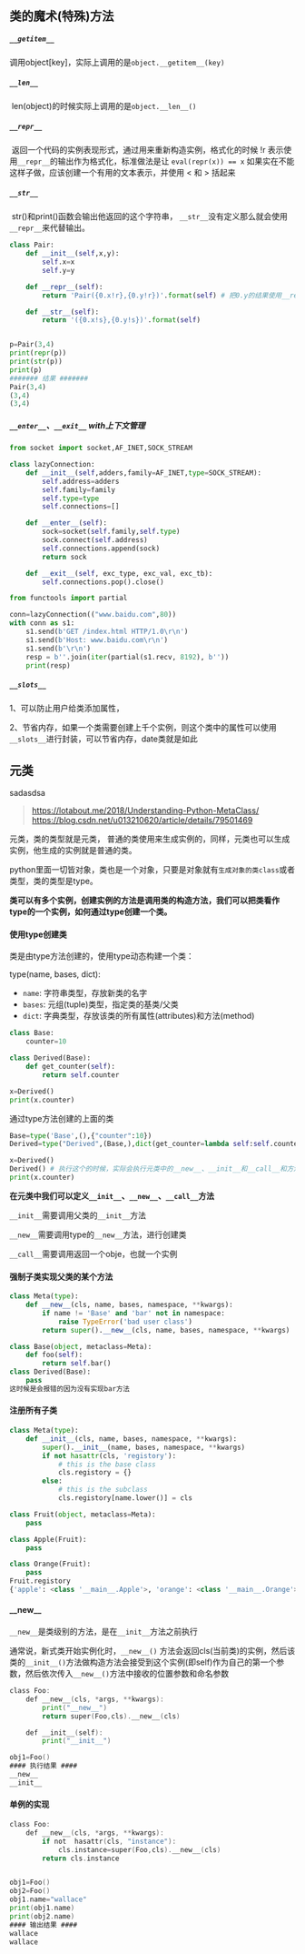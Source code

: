 ## 类的魔术(特殊)方法

##### `__getitem__` 

​	调用object[key]，实际上调用的是`object.__getitem__(key)`

##### `__len__` 

​	len(object)的时候实际上调用的是`object.__len__()`

##### `__repr__` 

​	返回一个代码的实例表现形式，通过用来重新构造实例，格式化的时候 !r 表示使用`__repr__`的输出作为格式化，标准做法是让 `eval(repr(x)) == x` 如果实在不能这样子做，应该创建一个有用的文本表示，并使用 < 和 > 括起来

##### `__str__`

​	str()和print()函数会输出他返回的这个字符串，
​	`__str__`没有定义那么就会使用`__repr__`来代替输出。

```python
class Pair:
    def __init__(self,x,y):
        self.x=x
        self.y=y

    def __repr__(self):
        return 'Pair({0.x!r},{0.y!r})'.format(self) # 把0.y的结果使用__repr__格式化

    def __str__(self):
        return '({0.x!s},{0.y!s})'.format(self)


p=Pair(3,4)
print(repr(p))
print(str(p))
print(p)
####### 结果 #######
Pair(3,4)
(3,4)
(3,4)
```

##### `__enter__`、`__exit__` with上下文管理

```python
from socket import socket,AF_INET,SOCK_STREAM

class lazyConnection:
    def __init__(self,adders,family=AF_INET,type=SOCK_STREAM):
        self.address=adders
        self.family=family
        self.type=type
        self.connections=[]

    def __enter__(self):
        sock=socket(self.family,self.type)
        sock.connect(self.address)
        self.connections.append(sock)
        return sock

    def __exit__(self, exc_type, exc_val, exc_tb):
        self.connections.pop().close()

from functools import partial

conn=lazyConnection(("www.baidu.com",80))
with conn as s1:
    s1.send(b'GET /index.html HTTP/1.0\r\n')
    s1.send(b'Host: www.baidu.com\r\n')
    s1.send(b'\r\n')
    resp = b''.join(iter(partial(s1.recv, 8192), b''))
    print(resp)
```

##### `__slots__`

1、可以防止用户给类添加属性，

2、节省内存，如果一个类需要创建上千个实例，则这个类中的属性可以使用`__slots__`进行封装，可以节省内存，date类就是如此

## 元类

sadasdsa

> https://lotabout.me/2018/Understanding-Python-MetaClass/
> https://blog.csdn.net/u013210620/article/details/79501469

元类，类的类型就是元类， 普通的类使用来生成实例的，同样，元类也可以生成实例，他生成的实例就是普通的类。

python里面一切皆对象，类也是一个对象，只要是对象就有`生成对象的类class`或者类型，类的类型是type。

**类可以有多个实例，创建实例的方法是调用类的构造方法，我们可以把类看作type的一个实例，如何通过type创建一个类。**

#### 使用type创建类

类是由type方法创建的，使用type动态构建一个类：

type(name, bases, dict):

- `name`: 字符串类型，存放新类的名字
- `bases`: 元组(tuple)类型，指定类的基类/父类
- `dict`: 字典类型，存放该类的所有属性(attributes)和方法(method)

```python
class Base:
    counter=10

class Derived(Base):
    def get_counter(self):
        return self.counter

x=Derived()
print(x.counter)
```

通过type方法创建的上面的类

```python
Base=type('Base',(),{"counter":10})
Derived=type("Derived",(Base,),dict(get_counter=lambda self:self.counter))

x=Derived()
Derived() # 执行这个的时候，实际会执行元类中的__new__、__init__和__call__和方法
print(x.counter)
```

**在元类中我们可以定义`__init__`、`__new__`、`__call__`方法**

`__init__`需要调用父类的`__init__`方法

`__new__`需要调用type的`__new__`方法，进行创建类

`__call__`需要调用返回一个obje，也就一个实例

#### 强制子类实现父类的某个方法

```python
class Meta(type):
    def __new__(cls, name, bases, namespace, **kwargs):
        if name != 'Base' and 'bar' not in namespace:
            raise TypeError('bad user class')
        return super().__new__(cls, name, bases, namespace, **kwargs)

class Base(object, metaclass=Meta):
    def foo(self):
        return self.bar()
class Derived(Base):
    pass
这时候是会报错的因为没有实现bar方法
```

#### 注册所有子类

```python
class Meta(type):
    def __init__(cls, name, bases, namespace, **kwargs):
        super().__init__(name, bases, namespace, **kwargs)
        if not hasattr(cls, 'registory'):
            # this is the base class
            cls.registory = {}
        else:
            # this is the subclass
            cls.registory[name.lower()] = cls

class Fruit(object, metaclass=Meta):
    pass

class Apple(Fruit):
    pass

class Orange(Fruit):
    pass
Fruit.registory
{'apple': <class '__main__.Apple'>, 'orange': <class '__main__.Orange'>}

```

#### \_\_new\_\_

`__new__`是类级别的方法，是在`__init__`方法之前执行

通常说，新式类开始实例化时，`__new__()` 方法会返回cls(当前类)的实例，然后该类的`__init__()`方法做构造方法会接受到这个实例(即self)作为自己的第一个参数，然后依次传入`__new__()`方法中接收的位置参数和命名参数

```go
class Foo:
    def __new__(cls, *args, **kwargs):
        print("__new__")
        return super(Foo,cls).__new__(cls)

    def __init__(self):
        print("__init__")

obj1=Foo()
#### 执行结果 ####
__new__
__init__
```

#### 单例的实现

```go
class Foo:
    def __new__(cls, *args, **kwargs):
        if not  hasattr(cls, "instance"):
            cls.instance=super(Foo,cls).__new__(cls)
        return cls.instance


obj1=Foo()
obj2=Foo()
obj1.name="wallace"
print(obj1.name)
print(obj2.name)
#### 输出结果 ####
wallace
wallace
```

